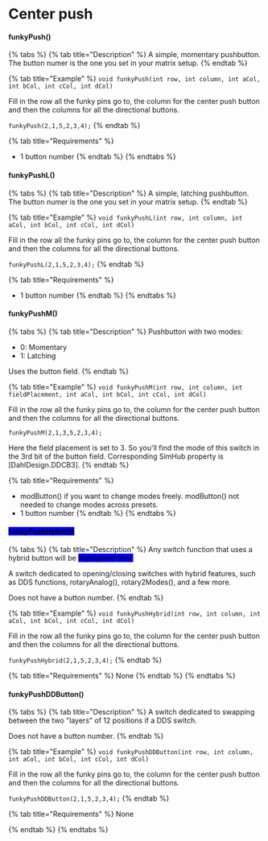 # Center push

#### funkyPush()

{% tabs %}
{% tab title="Description" %}
A simple, momentary pushbutton. The button numer is the one you set in your matrix setup.
{% endtab %}

{% tab title="Example" %}
`void funkyPush(int row, int column, int aCol, int bCol, int cCol, int dCol)`

Fill in the row all the funky pins go to, the column for the center push button and then the columns for all the directional buttons.&#x20;

`funkyPush(2,1,5,2,3,4);`
{% endtab %}

{% tab title="Requirements" %}
* 1 button number
{% endtab %}
{% endtabs %}

#### funkyPushL()

{% tabs %}
{% tab title="Description" %}
A simple, latching pushbutton. The button numer is the one you set in your matrix setup.
{% endtab %}

{% tab title="Example" %}
`void funkyPushL(int row, int column, int aCol, int bCol, int cCol, int dCol)`

Fill in the row all the funky pins go to, the column for the center push button and then the columns for all the directional buttons.&#x20;

`funkyPushL(2,1,5,2,3,4);`
{% endtab %}

{% tab title="Requirements" %}
* 1 button number
{% endtab %}
{% endtabs %}

#### funkyPushM()

{% tabs %}
{% tab title="Description" %}
Pushbutton with two modes:

* 0: Momentary
* 1: Latching

Uses the button field.&#x20;
{% endtab %}

{% tab title="Example" %}
`void funkyPushM(int row, int column, int fieldPlacement, int aCol, int bCol, int cCol, int dCol)`

Fill in the row all the funky pins go to, the column for the center push button and then the columns for all the directional buttons.&#x20;

`funkyPushM(2,1,3,5,2,3,4);`

Here the field placement is set to 3. So you'll find the mode of this switch in the 3rd bit of the button field. Corresponding SimHub property is \[DahlDesign.DDCB3].&#x20;
{% endtab %}

{% tab title="Requirements" %}
* modButton() if you want to change modes freely. modButton() not needed to change modes across presets.
* 1 button number
{% endtab %}
{% endtabs %}

#### <mark style="background-color:blue;">funkyPushHybrid()</mark>

{% tabs %}
{% tab title="Description" %}
Any switch function that uses a hybrid button will be <mark style="background-color:blue;">highlighted blue.</mark>

A switch dedicated to opening/closing switches with hybrid features, such as DDS functions, rotaryAnalog(), rotary2Modes(), and a few more.

Does not have a button number.
{% endtab %}

{% tab title="Example" %}
`void funkyPushHybrid(int row, int column, int aCol, int bCol, int cCol, int dCol)`

Fill in the row all the funky pins go to, the column for the center push button and then the columns for all the directional buttons.&#x20;

`funkyPushHybrid(2,1,5,2,3,4);`
{% endtab %}

{% tab title="Requirements" %}
None
{% endtab %}
{% endtabs %}

#### funkyPushDDButton()

{% tabs %}
{% tab title="Description" %}
A switch dedicated to swapping between the two "layers" of 12 positions if a DDS switch.

Does not have a button number.
{% endtab %}

{% tab title="Example" %}
`void funkyPushDDButton(int row, int column, int aCol, int bCol, int cCol, int dCol)`

Fill in the row all the funky pins go to, the column for the center push button and then the columns for all the directional buttons.&#x20;

`funkyPushDDButton(2,1,5,2,3,4);`
{% endtab %}

{% tab title="Requirements" %}
None


{% endtab %}
{% endtabs %}
